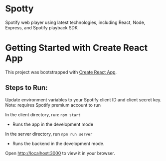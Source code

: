 # Spotty
Spotify web player using latest technologies, including React, Node, Express, and Spotify playback SDK

# Getting Started with Create React App

This project was bootstrapped with [Create React App](https://github.com/facebook/create-react-app).

## Steps to Run:

Update environment variables to your Spotify client ID and client secret key.
Note: requires Spotify premium account to run

In the client directory, run: `npm start`
* Runs the app in the development mode

In the server directory, run `npm run server`
* Runs the backend in the development mode.

Open [http://localhost:3000](http://localhost:3000) to view it in your browser.

